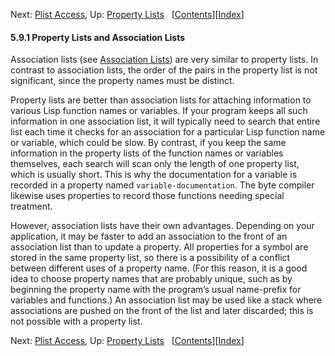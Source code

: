 

Next: [Plist Access](Plist-Access.html), Up: [Property Lists](Property-Lists.html)   \[[Contents](index.html#SEC_Contents "Table of contents")]\[[Index](Index.html "Index")]

#### 5.9.1 Property Lists and Association Lists

Association lists (see [Association Lists](Association-Lists.html)) are very similar to property lists. In contrast to association lists, the order of the pairs in the property list is not significant, since the property names must be distinct.

Property lists are better than association lists for attaching information to various Lisp function names or variables. If your program keeps all such information in one association list, it will typically need to search that entire list each time it checks for an association for a particular Lisp function name or variable, which could be slow. By contrast, if you keep the same information in the property lists of the function names or variables themselves, each search will scan only the length of one property list, which is usually short. This is why the documentation for a variable is recorded in a property named `variable-documentation`. The byte compiler likewise uses properties to record those functions needing special treatment.

However, association lists have their own advantages. Depending on your application, it may be faster to add an association to the front of an association list than to update a property. All properties for a symbol are stored in the same property list, so there is a possibility of a conflict between different uses of a property name. (For this reason, it is a good idea to choose property names that are probably unique, such as by beginning the property name with the program’s usual name-prefix for variables and functions.) An association list may be used like a stack where associations are pushed on the front of the list and later discarded; this is not possible with a property list.

Next: [Plist Access](Plist-Access.html), Up: [Property Lists](Property-Lists.html)   \[[Contents](index.html#SEC_Contents "Table of contents")]\[[Index](Index.html "Index")]
